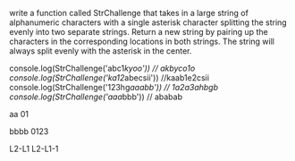 write a function called StrChallenge that takes in a large string of alphanumeric characters with a single asterisk character splitting the string evenly into two separate strings. Return a new string by pairing up the characters in the corresponding locations in both strings. The string will always split evenly with the asterisk in the center. 

console.log(StrChallenge('abc1*kyoo')) // akbyco1o
console.log(StrChallenge('ka12*abecsii')) //kaab1e2csii
console.log(StrChallenge('123hg*aaabb')) // 1a2a3ahbgb
console.log(StrChallenge('aaa*bbb')) // ababab


aa
01

bbbb
0123

L2-L1
L2-L1-1